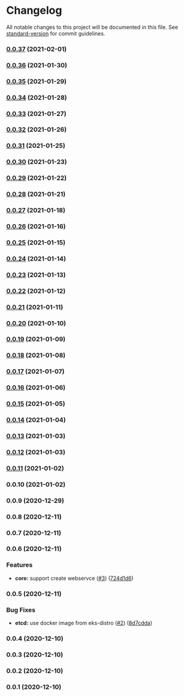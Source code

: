 # Changelog

All notable changes to this project will be documented in this file. See [standard-version](https://github.com/conventional-changelog/standard-version) for commit guidelines.

### [0.0.37](https://github.com/pahud/cdk-apisix/compare/v0.0.36...v0.0.37) (2021-02-01)

### [0.0.36](https://github.com/pahud/cdk-apisix/compare/v0.0.35...v0.0.36) (2021-01-30)

### [0.0.35](https://github.com/pahud/cdk-apisix/compare/v0.0.34...v0.0.35) (2021-01-29)

### [0.0.34](https://github.com/pahud/cdk-apisix/compare/v0.0.33...v0.0.34) (2021-01-28)

### [0.0.33](https://github.com/pahud/cdk-apisix/compare/v0.0.32...v0.0.33) (2021-01-27)

### [0.0.32](https://github.com/pahud/cdk-apisix/compare/v0.0.31...v0.0.32) (2021-01-26)

### [0.0.31](https://github.com/pahud/cdk-apisix/compare/v0.0.30...v0.0.31) (2021-01-25)

### [0.0.30](https://github.com/pahud/cdk-apisix/compare/v0.0.29...v0.0.30) (2021-01-23)

### [0.0.29](https://github.com/pahud/cdk-apisix/compare/v0.0.28...v0.0.29) (2021-01-22)

### [0.0.28](https://github.com/pahud/cdk-apisix/compare/v0.0.27...v0.0.28) (2021-01-21)

### [0.0.27](https://github.com/pahud/cdk-apisix/compare/v0.0.26...v0.0.27) (2021-01-18)

### [0.0.26](https://github.com/pahud/cdk-apisix/compare/v0.0.25...v0.0.26) (2021-01-16)

### [0.0.25](https://github.com/pahud/cdk-apisix/compare/v0.0.24...v0.0.25) (2021-01-15)

### [0.0.24](https://github.com/pahud/cdk-apisix/compare/v0.0.23...v0.0.24) (2021-01-14)

### [0.0.23](https://github.com/pahud/cdk-apisix/compare/v0.0.22...v0.0.23) (2021-01-13)

### [0.0.22](https://github.com/pahud/cdk-apisix/compare/v0.0.21...v0.0.22) (2021-01-12)

### [0.0.21](https://github.com/pahud/cdk-apisix/compare/v0.0.20...v0.0.21) (2021-01-11)

### [0.0.20](https://github.com/pahud/cdk-apisix/compare/v0.0.19...v0.0.20) (2021-01-10)

### [0.0.19](https://github.com/pahud/cdk-apisix/compare/v0.0.18...v0.0.19) (2021-01-09)

### [0.0.18](https://github.com/pahud/cdk-apisix/compare/v0.0.17...v0.0.18) (2021-01-08)

### [0.0.17](https://github.com/pahud/cdk-apisix/compare/v0.0.16...v0.0.17) (2021-01-07)

### [0.0.16](https://github.com/pahud/cdk-apisix/compare/v0.0.15...v0.0.16) (2021-01-06)

### [0.0.15](https://github.com/pahud/cdk-apisix/compare/v0.0.14...v0.0.15) (2021-01-05)

### [0.0.14](https://github.com/pahud/cdk-apisix/compare/v0.0.13...v0.0.14) (2021-01-04)

### [0.0.13](https://github.com/pahud/cdk-apisix/compare/v0.0.12...v0.0.13) (2021-01-03)

### [0.0.12](https://github.com/pahud/cdk-apisix/compare/v0.0.11...v0.0.12) (2021-01-03)

### [0.0.11](https://github.com/pahud/cdk-apisix/compare/v0.0.10...v0.0.11) (2021-01-02)

### 0.0.10 (2021-01-02)

### 0.0.9 (2020-12-29)

### 0.0.8 (2020-12-11)

### 0.0.7 (2020-12-11)

### 0.0.6 (2020-12-11)


### Features

* **core:** support create webservce ([#3](https://github.com/pahud/cdk-apisix/issues/3)) ([724d1d6](https://github.com/pahud/cdk-apisix/commit/724d1d6f51b7ae0288f85b9c7195e55dc4fa0a01))

### 0.0.5 (2020-12-11)


### Bug Fixes

* **etcd:** use docker image from eks-distro ([#2](https://github.com/pahud/cdk-apisix/issues/2)) ([8d7cdda](https://github.com/pahud/cdk-apisix/commit/8d7cddac01d273c6ed07a91c7c706dd3799211b3))

### 0.0.4 (2020-12-10)

### 0.0.3 (2020-12-10)

### 0.0.2 (2020-12-10)

### 0.0.1 (2020-12-10)
